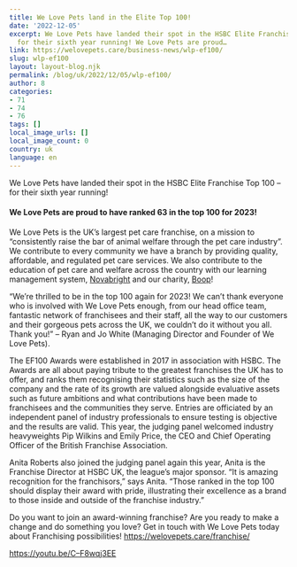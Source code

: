 ```yaml
---
title: We Love Pets land in the Elite Top 100!
date: '2022-12-05'
excerpt: We Love Pets have landed their spot in the HSBC Elite Franchise Top 100 –
  for their sixth year running! We Love Pets are proud…
link: https://welovepets.care/business-news/wlp-ef100/
slug: wlp-ef100
layout: layout-blog.njk
permalink: /blog/uk/2022/12/05/wlp-ef100/
author: 8
categories:
- 71
- 74
- 76
tags: []
local_image_urls: []
local_image_count: 0
country: uk
language: en
---
```


We Love Pets have landed their spot in the HSBC Elite Franchise Top 100 – for their sixth year running!

#### We Love Pets are proud to have ranked 63 in the top 100 for 2023!

We Love Pets is the UK’s largest pet care franchise, on a mission to “consistently raise the bar of animal welfare through the pet care industry”. We contribute to every community we have a branch by providing quality, affordable, and regulated pet care services. We also contribute to the education of pet care and welfare across the country with our learning management system, [Novabright](https://novabright.io/) and our charity, [Boop](https://www.boop.org.uk/)!

“We’re thrilled to be in the top 100 again for 2023! We can’t thank everyone who is involved with We Love Pets enough, from our head office team, fantastic network of franchisees and their staff, all the way to our customers and their gorgeous pets across the UK, we couldn’t do it without you all. Thank you!” – Ryan and Jo White (Managing Director and Founder of We Love Pets).

The EF100 Awards were established in 2017 in association with HSBC. The Awards are all about paying tribute to the greatest franchises the UK has to offer, and ranks them recognising their statistics such as the size of the company and the rate of its growth are valued alongside evaluative assets such as future ambitions and what contributions have been made to franchisees and the communities they serve. Entries are officiated by an independent panel of industry professionals to ensure testing is objective and the results are valid. This year, the judging panel welcomed industry heavyweights Pip Wilkins and Emily Price, the CEO and Chief Operating Officer of the British Franchise Association.

Anita Roberts also joined the judging panel again this year, Anita is the Franchise Director at HSBC UK, the league’s major sponsor. “It is amazing recognition for the franchisors,” says Anita. “Those ranked in the top 100 should display their award with pride, illustrating their excellence as a brand to those inside and outside of the franchise industry.”

Do you want to join an award-winning franchise? Are you ready to make a change and do something you love? Get in touch with We Love Pets today about Franchising possibilities! <https://welovepets.care/franchise/>

https://youtu.be/C–F8wqj3EE